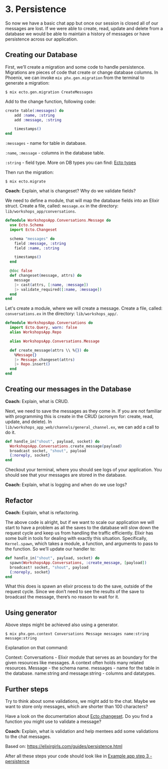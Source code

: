 # 3. Persistence

So now we have a basic chat app but once our session is closed all of our messages are lost. If we were able to create, read, update and delete from a database we would be able to maintain a history of messages or have persistence across our application.

## Creating our Database

First, we’ll create a migration and some code to handle persistence. Migrations are pieces of code that create or change database columns. In Phoenix, we can invoke `mix phx.gen.migration` from the terminal to generate a migration:

```console
$ mix ecto.gen.migration CreateMessages
```

Add to the change function, following code:
```elixir
create table(:messages) do
    add :name, :string
    add :message, :string

    timestamps()
end
```

`:messages` - name for table in database.

`:name`, `:message` - columns in the database table.

`:string` - field type. More on DB types you can find: [Ecto types](https://hexdocs.pm/ecto/Ecto.Schema.html#module-primitive-types)

Then run the migration:

```console
$ mix ecto.migrate
```

**Coach:** Explain, what is changeset? Why do we validate fields?

We need to define a module, that will map the database fields into an Elixir struct. Create a file, called: `message.ex` in the directory: `lib/workshops_app/conversations`.

```elixir
defmodule WorkshopsApp.Conversations.Message do
  use Ecto.Schema
  import Ecto.Changeset

  schema "messages" do
    field :message, :string
    field :name, :string

    timestamps()
  end

  @doc false
  def changeset(message, attrs) do
    message
    |> cast(attrs, [:name, :message])
    |> validate_required([:name, :message])
  end
end
```

Let's create a module, where we will create a message. Create a file, called: `conversations.ex` in the directory: `lib/workshops_app/`.

```elixir
defmodule WorkshopsApp.Conversations do
  import Ecto.Query, warn: false
  alias WorkshopsApp.Repo

  alias WorkshopsApp.Conversations.Message

  def create_message(attrs \\ %{}) do
    %Message{}
    |> Message.changeset(attrs)
    |> Repo.insert()
  end
end
```

## Creating our messages in the Database

**Coach:** Explain, what is CRUD.

Next, we need to save the messages as they come in. If you are not familiar with programming this is create in the CRUD (acronym for: create, read, update, and delete). In `lib/workshops_app_web/channels/general_channel.ex`, we can add a call to do it.

```elixir
def handle_in("shout", payload, socket) do
  WorkshopsApp.Conversations.create_message(payload)
  broadcast socket, "shout", payload
  {:noreply, socket}
end
```

Checkout your terminal, where you should see logs of your application. You should see that your messages are stored in the database.

**Coach:** Explain, what is logging and when do we use logs?

## Refactor

**Coach:** Explain, what is refactoring.

The above code is alright, but if we want to scale our application we will start to have a problem as all the saves to the database will slow down the request cycle and keep us from handling the traffic efficiently. Elixir has some built in tools for dealing with exactly this situation. Specifically, `Kernel.spawn`, which takes a module, a function, and arguments to pass to the function. So we’ll update our handler to:

```elixir
def handle_in("shout", payload, socket) do
  spawn(WorkshopsApp.Conversations, :create_message, [payload])
  broadcast! socket, "shout", payload
  {:noreply, socket}
end
```

What this does is spawn an elixir process to do the save, outside of the request cycle. Since we don’t need to see the results of the save to broadcast the message, there’s no reason to wait for it.

## Using generator

Above steps might be achieved also using a generator.
```console
$ mix phx.gen.context Conversations Message messages name:string message:string
```

Explanation on that command:

Context: Conversations - Elixir module that serves as an boundary for the given resources like messages. A context often holds many related resources.
Message - the schema name.
messages - name for the table in the database.
name:string and message:string - columns and datatypes.

## Further steps

Try to think about some validations, we might add to the chat. Maybe we want to store only messages, which are shorter than 100 characters?

Have a look on the documentation about [Ecto changeset](https://hexdocs.pm/ecto/Ecto.Changeset.html#content). Do you find a function you might use to validate a message?

**Coach:** Explain, what is validation and help mentees add some validations to the chat messages.

Based on: https://elixirgirls.com/guides/persistence.html

After all these steps your code should look like in [Example app step 3 - persistence](https://github.com/Taste-Elixir/workshops-app/tree/3-persistance)
